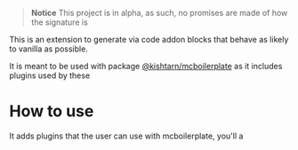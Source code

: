 > **Notice** This project is in alpha, as such, no promises are made of how the signature is


This is an extension to generate via code addon blocks that behave as likely to vanilla as possible.

It is meant to be used with package [@kishtarn/mcboilerplate](https://www.npmjs.com/package/@kishtarn/mcboilerplate) as it includes plugins used by these

# How to use

It adds plugins that the user can use with mcboilerplate, you'll a



